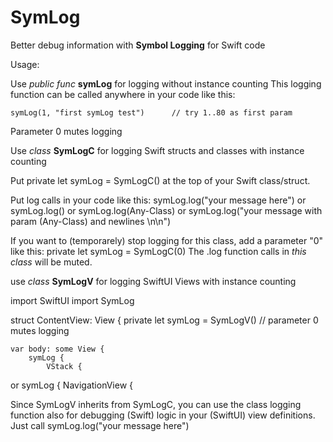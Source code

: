 
# SymLog

Better debug information with **Symbol Logging** for Swift code


Usage:

Use *public func* **symLog** for logging without instance counting
This logging function can be called anywhere in your code like this:

    symLog(1, "first symLog test")      // try 1..80 as first param

Parameter 0 mutes logging



Use *class* **SymLogC** for logging Swift structs and classes with instance counting

Put
    private let symLog = SymLogC()
at the top of your Swift class/struct.

Put log calls in your code like this:
    symLog.log("your message here")
or
    symLog.log()
or
    symLog.log(Any-Class)
or
    symLog.log("your message with param \(Any-Class) and newlines \n\n")


If you want to (temporarely) stop logging for this class, add a parameter "0" like this:
    private let symLog = SymLogC(0)
The .log function calls in *this class* will be muted.



use *class* **SymLogV** for logging SwiftUI Views with instance counting

import SwiftUI
import SymLog

struct ContentView: View {
    private let symLog = SymLogV()      // parameter 0 mutes logging

    var body: some View {
        symLog {
            VStack {
or
        symLog {
            NavigationView {

 
Since SymLogV inherits from SymLogC, you can use the class logging function also
for debugging (Swift) logic in your (SwiftUI) view definitions. Just call
        symLog.log("your message here")
